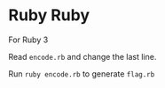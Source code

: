 # Ruby Ruby

For Ruby 3

Read `encode.rb` and change the last line.

Run `ruby encode.rb` to generate `flag.rb`
